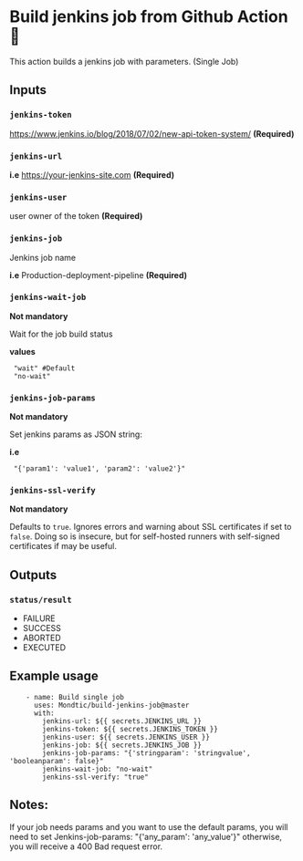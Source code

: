 # Build jenkins job from Github Action :rocket:

This action builds a jenkins job with parameters. (Single Job)

## Inputs

### `jenkins-token`
https://www.jenkins.io/blog/2018/07/02/new-api-token-system/
**(Required)**
 
### `jenkins-url`
**i.e** https://your-jenkins-site.com
**(Required)** 

### `jenkins-user`
user owner of the token
**(Required)** 

### `jenkins-job`
Jenkins job name

**i.e** Production-deployment-pipeline
**(Required)** 

### `jenkins-wait-job`
**Not mandatory**

Wait for the job build status

**values**
```
 "wait" #Default
 "no-wait"
``` 

### `jenkins-job-params`

**Not mandatory**

Set jenkins params as JSON string:  

**i.e**
```
 "{'param1': 'value1', 'param2': 'value2'}"
``` 

### `jenkins-ssl-verify`

**Not mandatory**

Defaults to `true`. Ignores errors and warning about SSL certificates if set to `false`.
Doing so is insecure, but for self-hosted runners with self-signed certificates if may be useful.

## Outputs

###  `status/result`

* FAILURE
* SUCCESS
* ABORTED
* EXECUTED


## Example usage
```
    - name: Build single job
      uses: Mondtic/build-jenkins-job@master
      with:
        jenkins-url: ${{ secrets.JENKINS_URL }}
        jenkins-token: ${{ secrets.JENKINS_TOKEN }}
        jenkins-user: ${{ secrets.JENKINS_USER }}
        jenkins-job: ${{ secrets.JENKINS_JOB }}
        jenkins-job-params: "{'stringparam': 'stringvalue', 'booleanparam': false}"
        jenkins-wait-job: "no-wait"
        jenkins-ssl-verify: "true"
```

## Notes:
If your job needs params and you want to use the default params, you will need to set Jenkins-job-params: "{'any_param': 'any_value'}"
otherwise, you will receive a 400 Bad request error.
